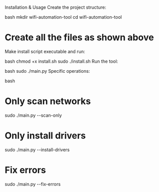 Installation & Usage
Create the project structure:

bash
mkdir wifi-automation-tool
cd wifi-automation-tool
# Create all the files as shown above
Make install script executable and run:

bash
chmod +x install.sh
sudo ./install.sh
Run the tool:

bash
sudo ./main.py
Specific operations:

bash
# Only scan networks
sudo ./main.py --scan-only

# Only install drivers
sudo ./main.py --install-drivers

# Fix errors
sudo ./main.py --fix-errors
